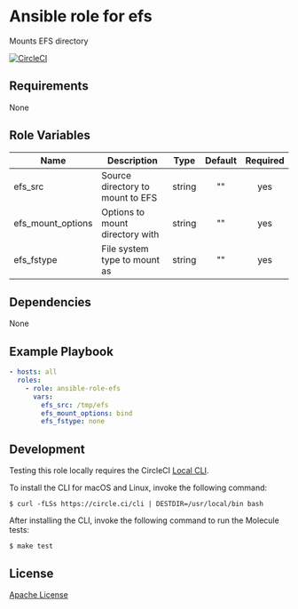 Ansible role for efs
==================================

Mounts EFS directory

[![CircleCI](https://img.shields.io/circleci/build/github/mongodb-ansible-roles/ansible-role-efs/master?style=flat-square)](https://circleci.com/gh/mongodb-ansible-roles/ansible-role-efs)

Requirements
------------

None

Role Variables
--------------

| Name | Description | Type | Default | Required |
|------|-------------|:----:|:-------:|:--------:|
| efs\_src | Source directory to mount to EFS | string | "" | yes |
| efs\_mount\_options | Options to mount directory with | string | "" | yes |
| efs\_fstype | File system type to mount as | string | "" | yes |

Dependencies
------------

None

Example Playbook
----------------

```yaml
- hosts: all
  roles:
    - role: ansible-role-efs
      vars:
        efs_src: /tmp/efs
        efs_mount_options: bind
        efs_fstype: none
```

Development
-----------

Testing this role locally requires the CircleCI [Local CLI](https://circleci.com/docs/2.0/local-cli/).

To install the CLI for macOS and Linux, invoke the following command:

    $ curl -fLSs https://circle.ci/cli | DESTDIR=/usr/local/bin bash

After installing the CLI, invoke the following command to run the Molecule tests:

    $ make test

License
-------

[Apache License](LICENSE)
